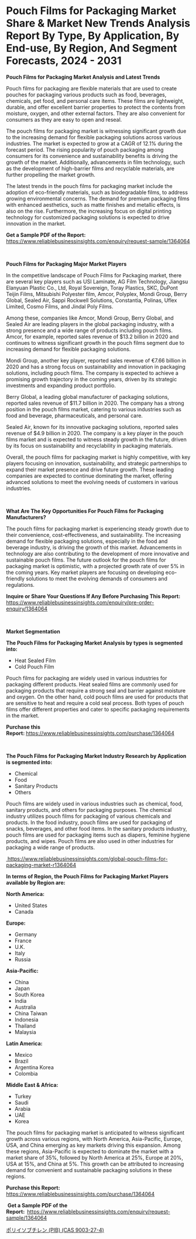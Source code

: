 <p><h1>Pouch Films for Packaging Market Share & Market New Trends Analysis Report By Type, By Application, By End-use, By Region, And Segment Forecasts, 2024 - 2031</h1></p><p><strong>Pouch Films for Packaging Market Analysis and Latest Trends</strong></p>
<p><p>Pouch films for packaging are flexible materials that are used to create pouches for packaging various products such as food, beverages, chemicals, pet food, and personal care items. These films are lightweight, durable, and offer excellent barrier properties to protect the contents from moisture, oxygen, and other external factors. They are also convenient for consumers as they are easy to open and reseal.</p><p>The pouch films for packaging market is witnessing significant growth due to the increasing demand for flexible packaging solutions across various industries. The market is expected to grow at a CAGR of 12.1% during the forecast period. The rising popularity of pouch packaging among consumers for its convenience and sustainability benefits is driving the growth of the market. Additionally, advancements in film technology, such as the development of high-barrier films and recyclable materials, are further propelling the market growth.</p><p>The latest trends in the pouch films for packaging market include the adoption of eco-friendly materials, such as biodegradable films, to address growing environmental concerns. The demand for premium packaging films with enhanced aesthetics, such as matte finishes and metallic effects, is also on the rise. Furthermore, the increasing focus on digital printing technology for customized packaging solutions is expected to drive innovation in the market.</p></p>
<p><strong>Get a Sample PDF of the Report:&nbsp;</strong> <a href="https://www.reliablebusinessinsights.com/enquiry/request-sample/1364064">https://www.reliablebusinessinsights.com/enquiry/request-sample/1364064</a></p>
<p>&nbsp;</p>
<p><strong>Pouch Films for Packaging Major Market Players</strong></p>
<p><p>In the competitive landscape of Pouch Films for Packaging market, there are several key players such as USI Laminate, AG Film Technology, Jiangsu Elanyuan Plastic Co., Ltd, Royal Sovereign, Toray Plastics, SKC, DuPont Teijin Films, Mitsubishi Polyester film, Amcor, Polyplex, Mondi Group, Berry Global, Sealed Air, Sappi Rockwell Solutions, Constantia, Polinas, Uflex Limited, Cosmo Films, and Jindal Poly Films. </p><p>Among these, companies like Amcor, Mondi Group, Berry Global, and Sealed Air are leading players in the global packaging industry, with a strong presence and a wide range of products including pouch films. Amcor, for example, reported sales revenue of $13.2 billion in 2020 and continues to witness significant growth in the pouch films segment due to increasing demand for flexible packaging solutions.</p><p>Mondi Group, another key player, reported sales revenue of €7.66 billion in 2020 and has a strong focus on sustainability and innovation in packaging solutions, including pouch films. The company is expected to achieve a promising growth trajectory in the coming years, driven by its strategic investments and expanding product portfolio.</p><p>Berry Global, a leading global manufacturer of packaging solutions, reported sales revenue of $11.7 billion in 2020. The company has a strong position in the pouch films market, catering to various industries such as food and beverage, pharmaceuticals, and personal care.</p><p>Sealed Air, known for its innovative packaging solutions, reported sales revenue of $4.9 billion in 2020. The company is a key player in the pouch films market and is expected to witness steady growth in the future, driven by its focus on sustainability and recyclability in packaging materials.</p><p>Overall, the pouch films for packaging market is highly competitive, with key players focusing on innovation, sustainability, and strategic partnerships to expand their market presence and drive future growth. These leading companies are expected to continue dominating the market, offering advanced solutions to meet the evolving needs of customers in various industries.</p></p>
<p>&nbsp;</p>
<p><strong>What Are The Key Opportunities For Pouch Films for Packaging Manufacturers?</strong></p>
<p><p>The pouch films for packaging market is experiencing steady growth due to their convenience, cost-effectiveness, and sustainability. The increasing demand for flexible packaging solutions, especially in the food and beverage industry, is driving the growth of this market. Advancements in technology are also contributing to the development of more innovative and sustainable pouch films. The future outlook for the pouch films for packaging market is optimistic, with a projected growth rate of over 5% in the coming years. Key market players are focusing on developing eco-friendly solutions to meet the evolving demands of consumers and regulations.</p></p>
<p><strong>Inquire or Share Your Questions If Any Before Purchasing This Report:</strong> <a href="https://www.reliablebusinessinsights.com/enquiry/pre-order-enquiry/1364064">https://www.reliablebusinessinsights.com/enquiry/pre-order-enquiry/1364064</a></p>
<p>&nbsp;</p>
<p><strong>Market Segmentation</strong></p>
<p><strong>The Pouch Films for Packaging Market Analysis by types is segmented into:</strong></p>
<p><ul><li>Heat Sealed Film</li><li>Cold Pouch Film</li></ul></p>
<p><p>Pouch films for packaging are widely used in various industries for packaging different products. Heat sealed films are commonly used for packaging products that require a strong seal and barrier against moisture and oxygen. On the other hand, cold pouch films are used for products that are sensitive to heat and require a cold seal process. Both types of pouch films offer different properties and cater to specific packaging requirements in the market.</p></p>
<p><strong>Purchase this Report:&nbsp;</strong><a href="https://www.reliablebusinessinsights.com/purchase/1364064">https://www.reliablebusinessinsights.com/purchase/1364064</a></p>
<p>&nbsp;</p>
<p><strong>The Pouch Films for Packaging Market Industry Research by Application is segmented into:</strong></p>
<p><ul><li>Chemical</li><li>Food</li><li>Sanitary Products</li><li>Others</li></ul></p>
<p><p>Pouch films are widely used in various industries such as chemical, food, sanitary products, and others for packaging purposes. The chemical industry utilizes pouch films for packaging of various chemicals and products. In the food industry, pouch films are used for packaging of snacks, beverages, and other food items. In the sanitary products industry, pouch films are used for packaging items such as diapers, feminine hygiene products, and wipes. Pouch films are also used in other industries for packaging a wide range of products.</p></p>
<p><a href="https://www.reliablebusinessinsights.com/global-pouch-films-for-packaging-market-r1364064">&nbsp;https://www.reliablebusinessinsights.com/global-pouch-films-for-packaging-market-r1364064</a></p>
<p><strong>In terms of Region, the Pouch Films for Packaging Market Players available by Region are:</strong></p>
<p>
    <p> <strong> North America: </strong>
        <ul>
            <li>United States</li>
            <li>Canada</li>
        </ul>
        </p> 
    <p> <strong> Europe: </strong>
        <ul>
            <li>Germany</li>
            <li>France</li>
            <li>U.K.</li>
            <li>Italy</li>
            <li>Russia</li>
        </ul>
        </p> 
    <p> <strong> Asia-Pacific: </strong>
        <ul>
            <li>China</li>
            <li>Japan</li>
            <li>South Korea</li>
            <li>India</li>
            <li>Australia</li>
            <li>China Taiwan</li>
            <li>Indonesia</li>
            <li>Thailand</li>
            <li>Malaysia</li>
        </ul>
        </p> 
    <p> <strong> Latin America: </strong>
        <ul>
            <li>Mexico</li>
            <li>Brazil</li>
            <li>Argentina Korea</li>
            <li>Colombia</li>
        </ul>
        </p> 
    <p> <strong> Middle East & Africa: </strong>
        <ul>
            <li>Turkey</li>
            <li>Saudi</li>
            <li>Arabia</li>
            <li>UAE</li>
            <li>Korea</li>
        </ul>
    </p>
    </p>
<p><p>The pouch films for packaging market is anticipated to witness significant growth across various regions, with North America, Asia-Pacific, Europe, USA, and China emerging as key markets driving this expansion. Among these regions, Asia-Pacific is expected to dominate the market with a market share of 35%, followed by North America at 25%, Europe at 20%, USA at 15%, and China at 5%. This growth can be attributed to increasing demand for convenient and sustainable packaging solutions in these regions.</p></p>
<p><strong>Purchase this Report: </strong><a href="https://www.reliablebusinessinsights.com/purchase/1364064">https://www.reliablebusinessinsights.com/purchase/1364064</a></p>
<p>&nbsp;<strong>Get a Sample PDF of the Report:&nbsp;&nbsp;</strong><a href="https://www.reliablebusinessinsights.com/enquiry/request-sample/1364064">https://www.reliablebusinessinsights.com/enquiry/request-sample/1364064</a></p>
<p><strong></strong></p>
<p><p><a href="https://github.com/oqxogxyvqe90775/Market-Research-Report-List-2/blob/main/8512213138542.md">ポリイソブチレン (PIB) (CAS 9003-27-4)</a></p></p>
